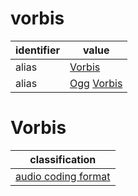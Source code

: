 # vorbis

| identifier     | value
| -------------- | -----
| alias          | [Vorbis](#vorbis)
| alias          | [Ogg](ogg.md) [Vorbis](#vorbis)

# Vorbis
| classification
| --------------
| [audio coding format](audio.md)
